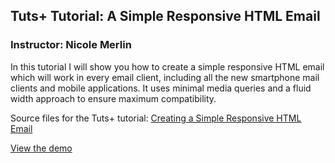 ## Tuts+ Tutorial: A Simple Responsive HTML Email
### Instructor: Nicole Merlin

In this tutorial I will show you how to create a simple responsive HTML email which will work in every email client, including all the new smartphone mail clients and mobile applications. It uses minimal media queries and a fluid width approach to ensure maximum compatibility.

Source files for the Tuts+ tutorial: [Creating a Simple Responsive HTML Email](http://enva.to/16YygSy)

[View the demo](http://tutsplus.github.io/a-simple-responsive-html-email/HTML/index.html)
